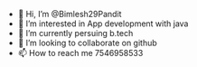 - 👋 Hi, I’m @Bimlesh29Pandit
- 👀 I’m interested in App development with java
- 🌱 I’m currently persuing b.tech
- 💞️ I’m looking to collaborate on  github
- 📫 How to reach me 7546958533

<!---
Bimlesh29Pandit/Bimlesh29Pandit is a ✨ special ✨ repository because its `README.md` (this file) appears on your GitHub profile.
You can click the Preview link to take a look at your changes.
--->
